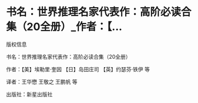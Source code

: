 # 书名：世界推理名家代表作：高阶必读合集（20全册）_作者：【...

版权信息

书名：世界推理名家代表作：高阶必读合集（20全册）

作者：【美】埃勒里·奎因 【日】岛田庄司 【英】约瑟芬·铁伊 等

译者：王华懋 王敬之 王鹏帆 等

出版社：新星出版社